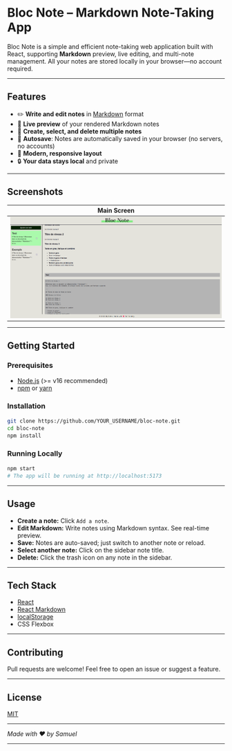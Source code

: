 # Bloc Note – Markdown Note-Taking App

Bloc Note is a simple and efficient note-taking web application built with React, supporting **Markdown** preview, live editing, and multi-note management. All your notes are stored locally in your browser—no account required.

---

## Features

- ✏️ **Write and edit notes** in [Markdown](https://www.markdownguide.org/basic-syntax/) format
- 👀 **Live preview** of your rendered Markdown notes
- 📑 **Create, select, and delete multiple notes**
- 💾 **Autosave**: Notes are automatically saved in your browser (no servers, no accounts)
- 🎨 **Modern, responsive layout**
- 🔒 **Your data stays local** and private

---

## Screenshots


| Main Screen | 
|-------------|
| ![screenshot](https://github.com/SamuelChauche/blocknote/blob/56d259c86036115de040422ede23da26aebdef84/src/assets/screenshot.png) |

---

## Getting Started

### Prerequisites

- [Node.js](https://nodejs.org/) (>= v16 recommended)
- [npm](https://www.npmjs.com/) or [yarn](https://yarnpkg.com/)

### Installation

```bash
git clone https://github.com/YOUR_USERNAME/bloc-note.git
cd bloc-note
npm install
```

### Running Locally

```bash
npm start
# The app will be running at http://localhost:5173
```

---

## Usage

- **Create a note:** Click `Add a note`.
- **Edit Markdown:** Write notes using Markdown syntax. See real-time preview.
- **Save:** Notes are auto-saved; just switch to another note or reload.
- **Select another note:** Click on the sidebar note title.
- **Delete:** Click the trash icon on any note in the sidebar.

---

## Tech Stack

- [React](https://react.dev/)
- [React Markdown](https://github.com/remarkjs/react-markdown)
- [localStorage](https://developer.mozilla.org/en-US/docs/Web/API/Window/localStorage)
- CSS Flexbox

---

## Contributing

Pull requests are welcome! Feel free to open an issue or suggest a feature.

---

## License

[MIT](LICENSE)

---

*Made with ❤️ by Samuel*

---
